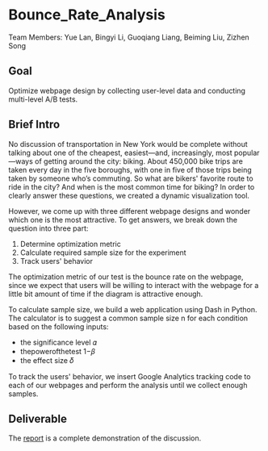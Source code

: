 # Bounce_Rate_Analysis

Team Members: Yue Lan, Bingyi Li, Guoqiang Liang, Beiming Liu, Zizhen Song

## Goal

Optimize webpage design by collecting user-level data and conducting multi-level A/B tests.

## Brief Intro

No discussion of transportation in New York would be complete without talking about one of the cheapest, easiest—and, increasingly, most popular—ways of getting around the city: biking. About 450,000 bike trips are taken every day in the five boroughs, with one in five of those trips being taken by someone who’s commuting. So what are bikers' favorite route to ride in the city? And when is the most common time for biking? In order to clearly answer these questions, we created a dynamic visualization tool. 

However, we come up with three different webpage designs and wonder which one is the most attractive. To get answers, we break down the question into three part:<br/>
1. Determine optimization metric
2. Calculate required sample size for the experiment
3. Track users' behavior

The optimization metric of our test is the bounce rate on the webpage, since we expect that users will be willing to interact with the webpage for a little bit amount of time if the diagram is attractive enough.

To calculate sample size, we build a web application using Dash in Python. The calculator is to suggest a common sample size n for each condition based on the following inputs:
- the significance level 𝛼
- thepowerofthetest 1−𝛽
- the effect size 𝛿 

To track the users' behavior, we insert Google Analytics tracking code to each of our webpages and perform the analysis until we collect enough samples. 

## Deliverable

The [report](https://github.com/bingyil/Bounce_Rate_Analysis/blob/master/Bounce_Rate_Analysis_Report.pdf) is a complete demonstration of the discussion.
